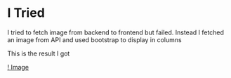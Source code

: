 # I Tried

I tried to fetch image from backend to frontend but failed. Instead I fetched an image from API and used bootstrap to display in columns

This is the result I got

[! Image](frontend/public/readmeimg.png)

